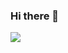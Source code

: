 ### Hi there 👋
![](https://raw.githubusercontent.com/anthonys13/github-profile-summary-cards-example/master/profile-summary-card-output/default/1-repos-per-language.svg)


<!--
**anthonys13/anthonys13** is a ✨ _special_ ✨ repository because its `README.md` (this file) appears on your GitHub profile.

Here are some ideas to get you started:

- 🔭 I’m currently working on ...
- 🌱 I’m currently learning ...
- 👯 I’m looking to collaborate on ...
- 🤔 I’m looking for help with ...
- 💬 Ask me about ...
- 📫 How to reach me: ...
- 😄 Pronouns: ...
- ⚡ Fun fact: ...
-->
